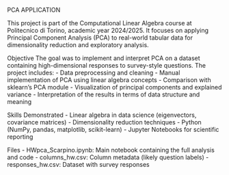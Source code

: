 PCA APPLICATION

This project is part of the Computational Linear Algebra course at Politecnico di Torino, academic year 2024/2025. It focuses on applying Principal Component Analysis (PCA) to real-world tabular data for dimensionality reduction and exploratory analysis.

Objective
The goal was to implement and interpret PCA on a dataset containing high-dimensional responses to survey-style questions. The project includes:
	- Data preprocessing and cleaning
	- Manual implementation of PCA using linear algebra concepts
	- Comparison with sklearn’s PCA module
	- Visualization of principal components and explained variance
	- Interpretation of the results in terms of data structure and meaning

Skills Demonstrated
	- Linear algebra in data science (eigenvectors, covariance matrices)
	- Dimensionality reduction techniques
	- Python (NumPy, pandas, matplotlib, scikit-learn)
	- Jupyter Notebooks for scientific reporting

Files
	- HWpca_Scarpino.ipynb: Main notebook containing the full analysis and code
	- columns_hw.csv: Column metadata (likely question labels)
	- responses_hw.csv: Dataset with survey responses
